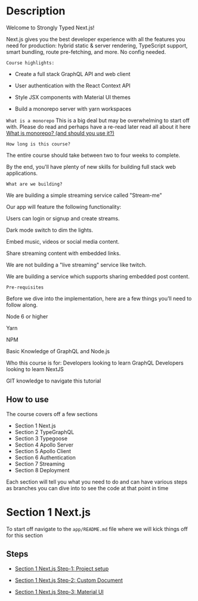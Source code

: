 # Description

Welcome to Strongly Typed Next.js!

Next.js gives you the best developer experience with all the features you need for production: hybrid static & server rendering, TypeScript support, smart bundling, route pre-fetching, and more. No config needed.

`Course highlights:`

- Create a full stack GraphQL API and web client

- User authentication with the React Context API

- Style JSX components with Material UI themes

- Build a monorepo server with yarn workspaces

`What is a monorepo`
This is a big deal but may be overwhelming to start off with. Please do read and perhaps have a re-read later
read all about it here [What is monorepo? (and should you use it?)](https://semaphoreci.com/blog/what-is-monorepo)

`How long is this course?`

The entire course should take between two to four weeks to complete.

By the end, you'll have plenty of new skills for building full stack web applications.

`What are we building?`

We are building a simple streaming service called "Stream-me"

Our app will feature the following functionality:

Users can login or signup and create streams.

Dark mode switch to dim the lights.

Embed music, videos or social media content.

Share streaming content with embedded links.

We are not building a "live streaming" service like twitch.

We are building a service which supports sharing embedded post content.

`Pre-requisites`

Before we dive into the implementation, here are a few things you’ll need to follow along.

Node 6 or higher

Yarn

NPM

Basic Knowledge of GraphQL and Node.js

Who this course is for:
Developers looking to learn GraphQL
Developers looking to learn NextJS

GIT knowledge to navigate this tutorial

## How to use

The course covers off a few sections

- Section 1 Next.js
- Section 2 TypeGraphQL
- Section 3 Typegoose
- Section 4 Apollo Server
- Section 5 Apollo Client
- Section 6 Authentication
- Section 7 Streaming
- Section 8 Deployment

Each section will tell you what you need to do and can have various steps as branches you can dive into to see the code at that point in time

# Section 1 Next.js

To start off navigate to the `app/README.md` file where we will kick things off for this section

## Steps

- [Section 1 Next.js Step-1: Project setup](https://github.com/dunatron/stream-me/tree/section-1-step-1/app)
- [Section 1 Next.js Step-2: Custom Document](https://github.com/dunatron/stream-me/tree/section-1-step-2)

- [Section 1 Next.js Step-3: Material UI](https://github.com/dunatron/stream-me/tree/section-1-step-3)

